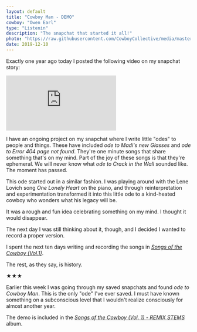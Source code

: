 ```yaml
---
layout: default
title: "Cowboy Man - DEMO"
cowboy: "Owen Earl"
type: "Listenin"
description: "The snapchat that started it all!"
photo: "https://raw.githubusercontent.com/CowboyCollective/media/master/Screenshot%20from%202019-12-06%2013-46-54%402x.png"
date: 2019-12-10
---
```

Exactly one year ago today I posted the following video on my snapchat story:
<iframe id="youtubetall" src="https://www.youtube.com/embed/Wi2zBRhe-A4" frameborder="0" allow="accelerometer; autoplay; encrypted-media; gyroscope; picture-in-picture" allowfullscreen></iframe>

I have an ongoing project on my snapchat where I write little "odes" to people and things. These have included *ode to Madi's new Glasses* and *ode to Error 404 page not found*. They're one minute songs that share something that's on my mind. Part of the joy of these songs is that they're ephemeral. We will never know what *ode to Crack in the Wall* sounded like. The moment has passed.

This ode started out in a similar fashion. I was playing around with the Lene Lovich song *One Lonely Heart* on the piano, and through reinterpretation and experimentation transformed it into this little ode to a kind-heated cowboy who wonders what his legacy will be.

It was a rough and fun idea celebrating something on my mind. I thought it would disappear.

The next day I was still thinking about it, though, and I decided I wanted to record a proper version.

I spent the next ten days writing and recording the songs in [*Songs of the Cowboy (Vol.1)*](https://cowboycollective.cc/2019/11/29/SongsOfTheCowboyVol01.html).

The rest, as they say, is history.

★★★

Earlier this week I was going through my saved snapchats and found *ode to Cowboy Man*. This is the only "ode" I've ever saved. I must have known something on a subconscious level that I wouldn't realize consciously for almost another year.

The demo is included in the [*Songs of the Cowboy (Vol. 1) - REMIX STEMS*](https://cowboycollective.bandcamp.com/album/songs-of-the-cowboy-vol-01-remix-stems) album.
